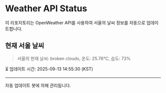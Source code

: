 
# Weather API Status

이 리포지토리는 OpenWeather API를 사용하여 서울의 날씨 정보를 자동으로 업데이트합니다.

## 현재 서울 날씨
> 서울의 현재 날씨: broken clouds, 온도: 25.76°C, 습도: 73%

⏳ 업데이트 시간: 2025-09-13 14:55:30 (KST)

---
자동 업데이트 봇에 의해 관리됩니다.

